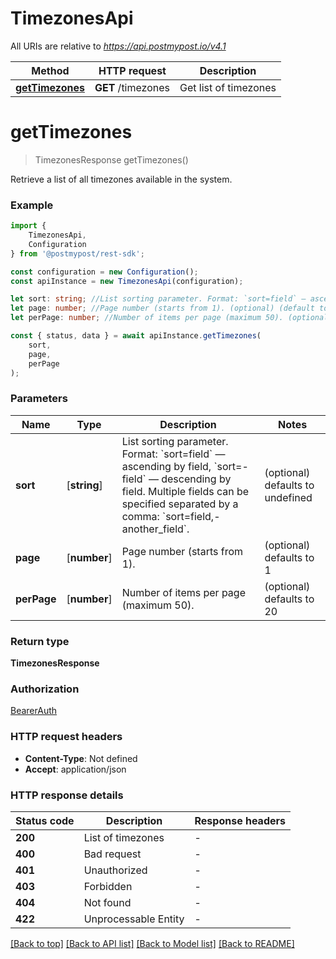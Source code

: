 # TimezonesApi

All URIs are relative to *https://api.postmypost.io/v4.1*

|Method | HTTP request | Description|
|------------- | ------------- | -------------|
|[**getTimezones**](#gettimezones) | **GET** /timezones | Get list of timezones|

# **getTimezones**
> TimezonesResponse getTimezones()

Retrieve a list of all timezones available in the system.

### Example

```typescript
import {
    TimezonesApi,
    Configuration
} from '@postmypost/rest-sdk';

const configuration = new Configuration();
const apiInstance = new TimezonesApi(configuration);

let sort: string; //List sorting parameter. Format: `sort=field` — ascending by field, `sort=-field` — descending by field. Multiple fields can be specified separated by a comma: `sort=field,-another_field`.  (optional) (default to undefined)
let page: number; //Page number (starts from 1). (optional) (default to 1)
let perPage: number; //Number of items per page (maximum 50). (optional) (default to 20)

const { status, data } = await apiInstance.getTimezones(
    sort,
    page,
    perPage
);
```

### Parameters

|Name | Type | Description  | Notes|
|------------- | ------------- | ------------- | -------------|
| **sort** | [**string**] | List sorting parameter. Format: &#x60;sort&#x3D;field&#x60; — ascending by field, &#x60;sort&#x3D;-field&#x60; — descending by field. Multiple fields can be specified separated by a comma: &#x60;sort&#x3D;field,-another_field&#x60;.  | (optional) defaults to undefined|
| **page** | [**number**] | Page number (starts from 1). | (optional) defaults to 1|
| **perPage** | [**number**] | Number of items per page (maximum 50). | (optional) defaults to 20|


### Return type

**TimezonesResponse**

### Authorization

[BearerAuth](../README.md#BearerAuth)

### HTTP request headers

 - **Content-Type**: Not defined
 - **Accept**: application/json


### HTTP response details
| Status code | Description | Response headers |
|-------------|-------------|------------------|
|**200** | List of timezones |  -  |
|**400** | Bad request |  -  |
|**401** | Unauthorized |  -  |
|**403** | Forbidden |  -  |
|**404** | Not found |  -  |
|**422** | Unprocessable Entity |  -  |

[[Back to top]](#) [[Back to API list]](../README.md#documentation-for-api-endpoints) [[Back to Model list]](../README.md#documentation-for-models) [[Back to README]](../README.md)

